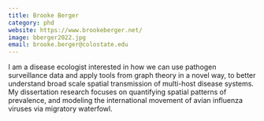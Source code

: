 ```yaml
---
title: Brooke Berger
category: phd
website: https://www.brookeberger.net/
image: bberger2022.jpg
email: brooke.berger@colostate.edu
---
```


I am a disease ecologist interested in how we can use pathogen surveillance data and apply tools from graph theory in a novel way, to better understand broad scale spatial transmission of multi-host disease systems. My dissertation research focuses on quantifying spatial patterns of prevalence, and modeling the international movement of avian influenza viruses via migratory waterfowl.  
